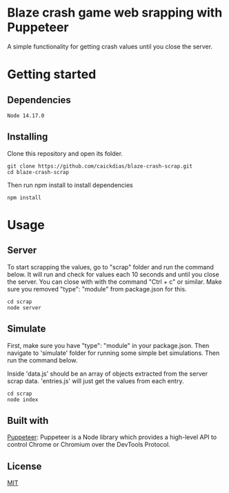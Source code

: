 # Blaze crash game web srapping with Puppeteer

A simple functionality for getting crash values until you close the server.

# Getting started

## Dependencies

```
Node 14.17.0
```

## Installing

Clone this repository and open its folder.

```
git clone https://github.com/caickdias/blaze-crash-scrap.git
cd blaze-crash-scrap
```
Then run npm install to install dependencies

```
npm install
```

# Usage

## Server

To start scrapping the values, go to "scrap" folder and run the command below. It will run and check for values each 10 seconds and until you close the server. You can close with with the command "Ctrl + c" or similar. Make sure you removed "type": "module" from package.json for this.

```
cd scrap
node server
```

## Simulate

First, make sure you have "type": "module" in your package.json. Then navigate to 'simulate' folder for running some simple bet simulations. Then run the command below.

Inside 'data.js' should be an array of objects extracted from the server scrap data. 
'entries.js' will just get the values from each entry.

```
cd scrap
node index
```

## Built with

[Puppeteer](https://pptr.dev/): Puppeteer is a Node library which provides a high-level API to control Chrome or Chromium over the DevTools Protocol.

## License

[MIT](https://choosealicense.com/licenses/mit/)
